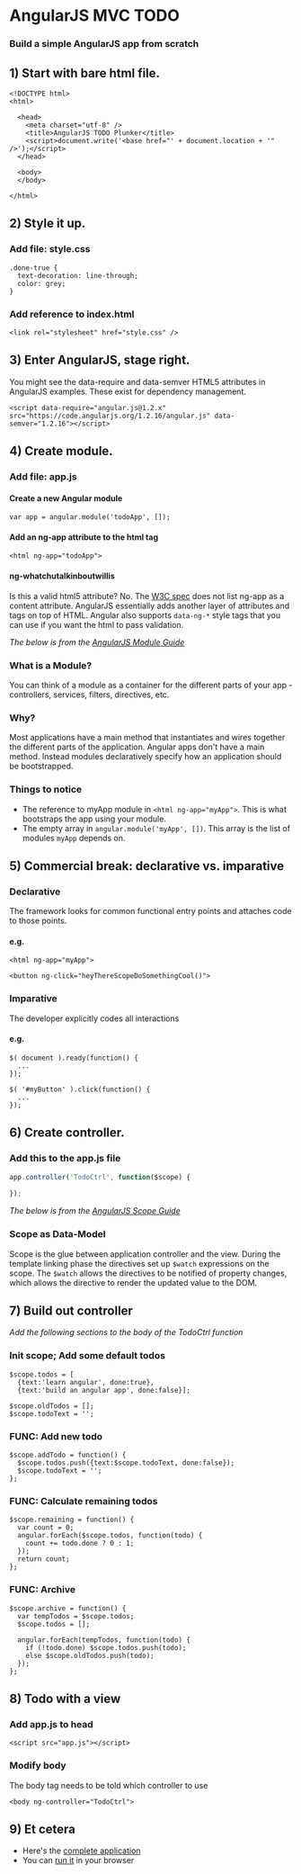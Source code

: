 # AngularJS MVC TODO

### Build a simple AngularJS app from scratch

## 1) Start with bare html file.

```
<!DOCTYPE html>
<html>

  <head>
    <meta charset="utf-8" />
    <title>AngularJS TODO Plunker</title>
    <script>document.write('<base href="' + document.location + '" />');</script>
  </head>

  <body>
  </body>

</html>
```

## 2) Style it up.

### Add file: style.css

```
.done-true {
  text-decoration: line-through;
  color: grey;
}
```

### Add reference to index.html

```
<link rel="stylesheet" href="style.css" />
```

## 3) Enter AngularJS, stage right.

You might see the data-require and data-semver HTML5 attributes in AngularJS examples.  These exist for dependency management.

```
<script data-require="angular.js@1.2.x" src="https://code.angularjs.org/1.2.16/angular.js" data-semver="1.2.16"></script>
```

## 4) Create module.

### Add file: app.js

#### Create a new Angular module
```
var app = angular.module('todoApp', []);
```

#### Add an ng-app attribute to the html tag
```
<html ng-app="todoApp">
```

#### ng-whatchutalkinboutwillis
Is this a valid html5 attribute?  No.  The [W3C spec] does not list ng-app as a content attribute.
AngularJS essentially adds another layer of attributes and tags on top of HTML.  Angular also supports ```data-ng-*``` style tags that you can use if you want the html to pass validation.


*The below is from the [AngularJS Module Guide]*

### What is a Module?
You can think of a module as a container for the different parts of your app - controllers, services, filters, directives, etc. 

### Why?
Most applications have a main method that instantiates and wires together the different parts of the application. Angular apps don't have a main method. Instead modules declaratively specify how an application should be bootstrapped.

### Things to notice
* The reference to myApp module in ```<html ng-app="myApp">```. This is what bootstraps the app using your module.
* The empty array in ```angular.module('myApp', [])```. This array is the list of modules ```myApp``` depends on.

## 5) Commercial break: declarative vs. imparative

### Declarative
The framework looks for common functional entry points and attaches code to those points.

#### e.g.
```
<html ng-app="myApp">
```
```
<button ng-click="heyThereScopeDoSomethingCool()">
```

### Imparative
The developer explicitly codes all interactions

#### e.g.
```
$( document ).ready(function() {
  ...
});
```
```
$( '#myButton' ).click(function() {
  ...
});
```


## 6) Create controller.

### Add this to the app.js file

```js
app.controller('TodoCtrl', function($scope) {
  
});
```

*The below is from the [AngularJS Scope Guide]*
### Scope as Data-Model
Scope is the glue between application controller and the view. During the template linking phase the directives set up ```$watch``` expressions on the scope. 
The ```$watch``` allows the directives to be notified of property changes, which allows the directive to render the updated value to the DOM.

## 7) Build out controller

*Add the following sections to the body of the TodoCtrl function*

### Init scope; Add some default todos

```
$scope.todos = [
  {text:'learn angular', done:true},
  {text:'build an angular app', done:false}];

$scope.oldTodos = [];
$scope.todoText = '';
```

### FUNC: Add new todo

```
$scope.addTodo = function() {
  $scope.todos.push({text:$scope.todoText, done:false});
  $scope.todoText = '';
};
```

### FUNC: Calculate remaining todos

```
$scope.remaining = function() {
  var count = 0;
  angular.forEach($scope.todos, function(todo) {
    count += todo.done ? 0 : 1;
  });
  return count;
};
```

### FUNC: Archive

```
$scope.archive = function() {
  var tempTodos = $scope.todos;
  $scope.todos = [];
  
  angular.forEach(tempTodos, function(todo) {
    if (!todo.done) $scope.todos.push(todo);
    else $scope.oldTodos.push(todo);
  });
};
```

## 8) Todo with a view

### Add app.js to head

```
<script src="app.js"></script>
```

### Modify body

The body tag needs to be told which controller to use

```
<body ng-controller="TodoCtrl">
```

## 9) Et cetera

* Here's the [complete application]
* You can [run it] in your browser

[AngularJS Module Guide]: https://docs.angularjs.org/guide/module
[Semantic Versioning]: http://semver.org/
[W3C spec]: http://www.w3.org/html/wg/drafts/html/CR/semantics.html#the-html-element
[AngularJS Scope Guide]: https://docs.angularjs.org/guide/scope
[complete application]: https://github.com/ghoti143/MyFirstNgApp
[run it]: http://rawgit.com/ghoti143/MyFirstNgApp/master/index.html
